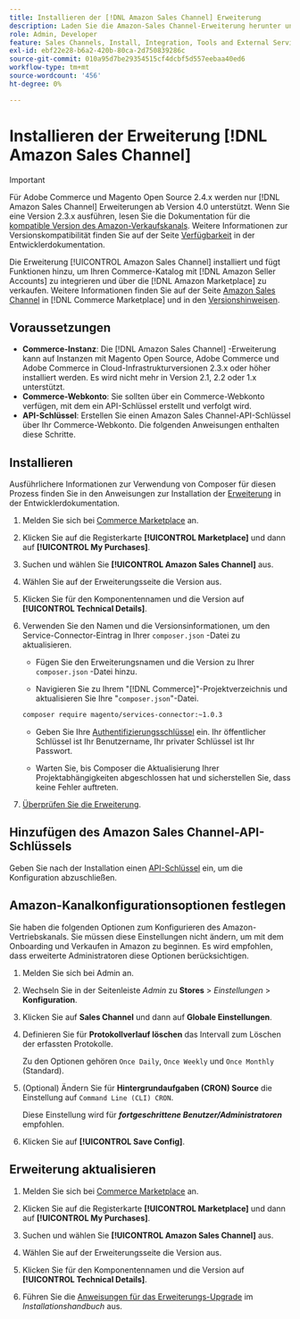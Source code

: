```yaml
---
title: Installieren der [!DNL Amazon Sales Channel] Erweiterung
description: Laden Sie die Amazon-Sales Channel-Erweiterung herunter und installieren Sie sie, um Ihren [!DNL Commerce] Katalog in [!DNL Amazon Seller Accounts] zu integrieren und über den [!DNL Amazon Marketplace] zu verkaufen.
role: Admin, Developer
feature: Sales Channels, Install, Integration, Tools and External Services
exl-id: ebf22e28-b6a2-420b-80ca-2d750839286c
source-git-commit: 010a95d7be29354515cf4dcbf5d557eebaa40ed6
workflow-type: tm+mt
source-wordcount: '456'
ht-degree: 0%

---
```


# Installieren der Erweiterung [!DNL Amazon Sales Channel]

>[!IMPORTANT]
>
>Für Adobe Commerce und Magento Open Source 2.4.x werden nur [!DNL Amazon Sales Channel] Erweiterungen ab Version 4.0 unterstützt. Wenn Sie eine Version 2.3.x ausführen, lesen Sie die Dokumentation für die [kompatible Version des Amazon-Verkaufskanals](https://docs.magento.com/user-guide/v2.3/sales-channels/amazon/amazon-sales-channel.html). Weitere Informationen zur Versionskompatibilität finden Sie auf der Seite [Verfügbarkeit](https://experienceleague.adobe.com/docs/commerce-operations/release/product-availability.html) in der Entwicklerdokumentation.

Die Erweiterung [!UICONTROL Amazon Sales Channel] installiert und fügt Funktionen hinzu, um Ihren Commerce-Katalog mit [!DNL Amazon Seller Accounts] zu integrieren und über die [!DNL Amazon Marketplace] zu verkaufen. Weitere Informationen finden Sie auf der Seite [Amazon Sales Channel](https://marketplace.magento.com/magento-module-amazon.html) in [!DNL Commerce Marketplace] und in den [Versionshinweisen](release-notes.md).

## Voraussetzungen

- **Commerce-Instanz**: Die [!DNL Amazon Sales Channel] -Erweiterung kann auf Instanzen mit Magento Open Source, Adobe Commerce und Adobe Commerce in Cloud-Infrastrukturversionen 2.3.x oder höher installiert werden. Es wird nicht mehr in Version 2.1, 2.2 oder 1.x unterstützt.
- **Commerce-Webkonto**: Sie sollten über ein Commerce-Webkonto verfügen, mit dem ein API-Schlüssel erstellt und verfolgt wird.
- **API-Schlüssel**: Erstellen Sie einen Amazon Sales Channel-API-Schlüssel über Ihr Commerce-Webkonto. Die folgenden Anweisungen enthalten diese Schritte.

## Installieren

Ausführlichere Informationen zur Verwendung von Composer für diesen Prozess finden Sie in den Anweisungen zur Installation der [Erweiterung](https://experienceleague.adobe.com/docs/commerce-operations/installation-guide/tutorials/extensions.html) in der Entwicklerdokumentation.

1. Melden Sie sich bei [Commerce Marketplace](https://marketplace.magento.com/customer/account/) an.

1. Klicken Sie auf die Registerkarte **[!UICONTROL Marketplace]** und dann auf **[!UICONTROL My Purchases]**.

1. Suchen und wählen Sie **[!UICONTROL Amazon Sales Channel]** aus.

1. Wählen Sie auf der Erweiterungsseite die Version aus.

1. Klicken Sie für den Komponentennamen und die Version auf **[!UICONTROL Technical Details]**.

1. Verwenden Sie den Namen und die Versionsinformationen, um den Service-Connector-Eintrag in Ihrer `composer.json` -Datei zu aktualisieren.

   - Fügen Sie den Erweiterungsnamen und die Version zu Ihrer `composer.json` -Datei hinzu.

   - Navigieren Sie zu Ihrem &quot;[!DNL Commerce]&quot;-Projektverzeichnis und aktualisieren Sie Ihre &quot;`composer.json`&quot;-Datei.

   ```bash
   composer require magento/services-connector:~1.0.3
   ```

   - Geben Sie Ihre [Authentifizierungsschlüssel](https://experienceleague.adobe.com/docs/commerce-operations/installation-guide/prerequisites/authentication-keys.html) ein. Ihr öffentlicher Schlüssel ist Ihr Benutzername, Ihr privater Schlüssel ist Ihr Passwort.

   - Warten Sie, bis Composer die Aktualisierung Ihrer Projektabhängigkeiten abgeschlossen hat und sicherstellen Sie, dass keine Fehler auftreten.

1. [Überprüfen Sie die Erweiterung](https://experienceleague.adobe.com/docs/commerce-operations/installation-guide/tutorials/extensions.html).

## Hinzufügen des Amazon Sales Channel-API-Schlüssels

Geben Sie nach der Installation einen [API-Schlüssel](./amazon-verify-api-key.md) ein, um die Konfiguration abzuschließen.

## Amazon-Kanalkonfigurationsoptionen festlegen

Sie haben die folgenden Optionen zum Konfigurieren des Amazon-Vertriebskanals. Sie müssen diese Einstellungen nicht ändern, um mit dem Onboarding und Verkaufen in Amazon zu beginnen. Es wird empfohlen, dass erweiterte Administratoren diese Optionen berücksichtigen.

1. Melden Sie sich bei Admin an.

1. Wechseln Sie in der Seitenleiste _Admin_ zu **Stores** > _Einstellungen_ > **Konfiguration**.

1. Klicken Sie auf **Sales Channel** und dann auf **Globale Einstellungen**.

1. Definieren Sie für **Protokollverlauf löschen** das Intervall zum Löschen der erfassten Protokolle.

   Zu den Optionen gehören `Once Daily`, `Once Weekly` und `Once Monthly` (Standard).

1. (Optional) Ändern Sie für **Hintergrundaufgaben (CRON) Source** die Einstellung auf `Command Line (CLI) CRON`.

   Diese Einstellung wird für **_fortgeschrittene Benutzer/Administratoren_** empfohlen.

1. Klicken Sie auf **[!UICONTROL Save Config]**.

## Erweiterung aktualisieren

1. Melden Sie sich bei [Commerce Marketplace](https://marketplace.magento.com/customer/account/) an.

1. Klicken Sie auf die Registerkarte **[!UICONTROL Marketplace]** und dann auf **[!UICONTROL My Purchases]**.

1. Suchen und wählen Sie **[!UICONTROL Amazon Sales Channel]** aus.

1. Wählen Sie auf der Erweiterungsseite die Version aus.

1. Klicken Sie für den Komponentennamen und die Version auf **[!UICONTROL Technical Details]**.

1. Führen Sie die [Anweisungen für das Erweiterungs-Upgrade](https://experienceleague.adobe.com/docs/commerce-operations/installation-guide/tutorials/extensions.html) im _Installationshandbuch_ aus.

